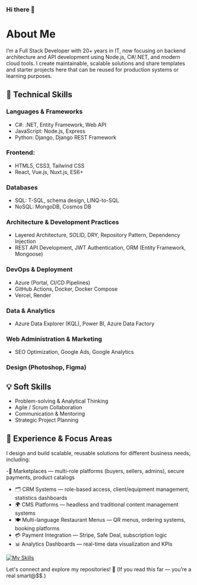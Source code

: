 ### Hi there 👋

# About Me

I’m a Full Stack Developer with 20+ years in IT, now focusing on backend architecture and API development using Node.js, C#/.NET, and modern cloud tools.
I create maintainable, scalable solutions and share templates and starter projects here that can be reused for production systems or learning purposes.

## 🔧 Technical Skills

### Languages & Frameworks

- C#: .NET, Entity Framework, Web API
- JavaScript: Node.js, Express
- Python: Django, Django REST Framework

### Frontend: 
- HTML5, CSS3, Tailwind CSS
- React, Vue.js, Nuxt.js, ES6+

### Databases
- SQL: T-SQL, schema design, LINQ-to-SQL
- NoSQL: MongoDB, Cosmos DB

### Architecture & Development Practices
- Layered Architecture, SOLID, DRY, Repository Pattern, Dependency Injection
- REST API Development, JWT Authentication, ORM (Entity Framework, Mongoose)

### DevOps & Deployment
- Azure (Portal, CI/CD Pipelines)
- GitHub Actions, Docker, Docker Compose
- Vercel, Render

### Data & Analytics
- Azure Data Explorer (KQL), Power BI, Azure Data Factory

### Web Administration & Marketing
- SEO Optimization, Google Ads, Google Analytics

### Design (Photoshop, Figma)

## 💡 Soft Skills
- Problem-solving & Analytical Thinking
- Agile / Scrum Collaboration
- Communication & Mentoring
- Strategic Project Planning

## 💼 Experience & Focus Areas
I design and build scalable, reusable solutions for different business needs, including:

-🛒 Marketplaces — multi-role platforms (buyers, sellers, admins), secure payments, product catalogs
- 🗂 CRM Systems — role-based access, client/equipment management, statistics dashboards
- 🌍 CMS Platforms — headless and traditional content management systems
- 🍽 Multi-language Restaurant Menus — QR menus, ordering systems, booking platforms
- 💳 Payment Integration — Stripe, Safe Deal, subscription logic
- 📊 Analytics Dashboards — real-time data visualization and KPIs

[![My Skills](https://skillicons.dev/icons?i=azure,dotnet,linux,py,js,html,css,figma,ps)](https://skillicons.dev)

Let's connect and explore my repositories! 🚀
(If you read this far — you’re a real smart@$$.)
